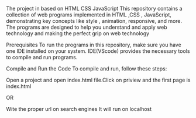 The project in based on 
HTML
CSS
JavaScript 
This repository contains a collection of web programs implemented in HTML ,CSS , JavaScript, demonstrating key concepts like style , animation, responsive, and more. The programs are designed to help you understand and apply web technology and making the perfect grip on web technology 

Prerequisites
To run the programs in this repository, make sure you have one IDE installed on your system. IDE(VScode) provides the necessary tools to compile and run programs.


Compile and Run the Code
To compile and run, follow these steps:

Open a project and open index.html file.Click on priview and the first page is index.html

 OR

 Wite the proper url on search engines 
It will run on localhost


